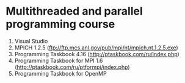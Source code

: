 # Multithreaded and parallel programming course

1. Visual Studio
2. MPICH 1.2.5 (ftp://ftp.mcs.anl.gov/pub/mpi/nt/mpich.nt.1.2.5.exe)
3. Programming Taskbook 4.16 (http://ptaskbook.com/ru/index.php)
4. Programming Taskbook for MPI 1.6 (http://ptaskbook.com/ru/ptformpi/index.php)
5. Programming Taskbook for OpenMP
